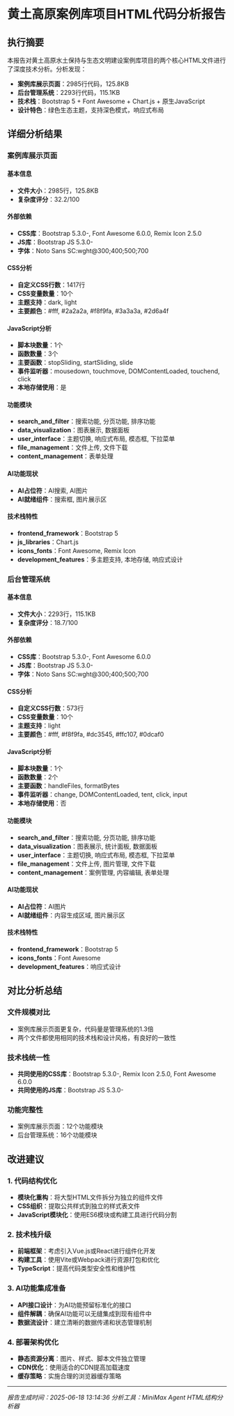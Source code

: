 # 黄土高原案例库项目HTML代码分析报告

## 执行摘要

本报告对黄土高原水土保持与生态文明建设案例库项目的两个核心HTML文件进行了深度技术分析。分析发现：

- **案例库展示页面**：2985行代码，125.8KB
- **后台管理系统**：2293行代码，115.1KB
- **技术栈**：Bootstrap 5 + Font Awesome + Chart.js + 原生JavaScript
- **设计特色**：绿色生态主题，支持深色模式，响应式布局

## 详细分析结果


### 案例库展示页面

#### 基本信息
- **文件大小**：2985行，125.8KB
- **复杂度评分**：32.2/100

#### 外部依赖
- **CSS库**：Bootstrap 5.3.0-, Font Awesome 6.0.0, Remix Icon 2.5.0
- **JS库**：Bootstrap JS 5.3.0-
- **字体**：Noto Sans SC:wght@300;400;500;700

#### CSS分析
- **自定义CSS行数**：1417行
- **CSS变量数量**：10个
- **主题支持**：dark, light
- **主要颜色**：#fff, #2a2a2a, #f8f9fa, #3a3a3a, #2d6a4f

#### JavaScript分析
- **脚本块数量**：1个
- **函数数量**：3个
- **主要函数**：stopSliding, startSliding, slide
- **事件监听器**：mousedown, touchmove, DOMContentLoaded, touchend, click
- **本地存储使用**：是

#### 功能模块
- **search_and_filter**：搜索功能, 分页功能, 排序功能
- **data_visualization**：图表展示, 数据面板
- **user_interface**：主题切换, 响应式布局, 模态框, 下拉菜单
- **file_management**：文件上传, 文件下载
- **content_management**：表单处理

#### AI功能现状
- **AI占位符**：AI搜索, AI图片
- **AI就绪组件**：搜索框, 图片展示区

#### 技术栈特性
- **frontend_framework**：Bootstrap 5
- **js_libraries**：Chart.js
- **icons_fonts**：Font Awesome, Remix Icon
- **development_features**：多主题支持, 本地存储, 响应式设计

### 后台管理系统

#### 基本信息
- **文件大小**：2293行，115.1KB
- **复杂度评分**：18.7/100

#### 外部依赖
- **CSS库**：Bootstrap 5.3.0-, Font Awesome 6.0.0
- **JS库**：Bootstrap JS 5.3.0-
- **字体**：Noto Sans SC:wght@300;400;500;700

#### CSS分析
- **自定义CSS行数**：573行
- **CSS变量数量**：10个
- **主题支持**：light
- **主要颜色**：#fff, #f8f9fa, #dc3545, #ffc107, #0dcaf0

#### JavaScript分析
- **脚本块数量**：1个
- **函数数量**：2个
- **主要函数**：handleFiles, formatBytes
- **事件监听器**：change, DOMContentLoaded, tent, click, input
- **本地存储使用**：否

#### 功能模块
- **search_and_filter**：搜索功能, 分页功能, 排序功能
- **data_visualization**：图表展示, 统计面板, 数据面板
- **user_interface**：主题切换, 响应式布局, 模态框, 下拉菜单
- **file_management**：文件上传, 图片管理, 文件下载
- **content_management**：案例管理, 内容编辑, 表单处理

#### AI功能现状
- **AI占位符**：AI图片
- **AI就绪组件**：内容生成区域, 图片展示区

#### 技术栈特性
- **frontend_framework**：Bootstrap 5
- **icons_fonts**：Font Awesome
- **development_features**：响应式设计


## 对比分析总结

### 文件规模对比
- 案例库展示页面更复杂，代码量是管理系统的1.3倍
- 两个文件都使用相同的技术栈和设计风格，有良好的一致性

### 技术栈统一性
- **共同使用的CSS库**：Bootstrap 5.3.0-, Remix Icon 2.5.0, Font Awesome 6.0.0
- **共同使用的JS库**：Bootstrap JS 5.3.0-

### 功能完整性
- 案例库展示页面：12个功能模块
- 后台管理系统：16个功能模块

## 改进建议

### 1. 代码结构优化
- **模块化重构**：将大型HTML文件拆分为独立的组件文件
- **CSS组织**：提取公共样式到独立的样式表文件
- **JavaScript模块化**：使用ES6模块或构建工具进行代码分割

### 2. 技术栈升级
- **前端框架**：考虑引入Vue.js或React进行组件化开发
- **构建工具**：使用Vite或Webpack进行资源打包和优化
- **TypeScript**：提高代码类型安全性和维护性

### 3. AI功能集成准备
- **API接口设计**：为AI功能预留标准化的接口
- **组件解耦**：确保AI功能可以无缝集成到现有组件中
- **数据流设计**：建立清晰的数据传递和状态管理机制

### 4. 部署架构优化
- **静态资源分离**：图片、样式、脚本文件独立管理
- **CDN优化**：使用适合的CDN提高加载速度
- **缓存策略**：实施合理的浏览器缓存策略

---

*报告生成时间：2025-06-18 13:14:36*
*分析工具：MiniMax Agent HTML结构分析器*
